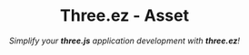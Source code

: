 <div align="center">
  
  <h1>Three.ez - Asset</h1>
  <p>
    <em>Simplify your <b>three.js</b> application development with <b>three.ez</b>!</em>
  </p>

</div>
